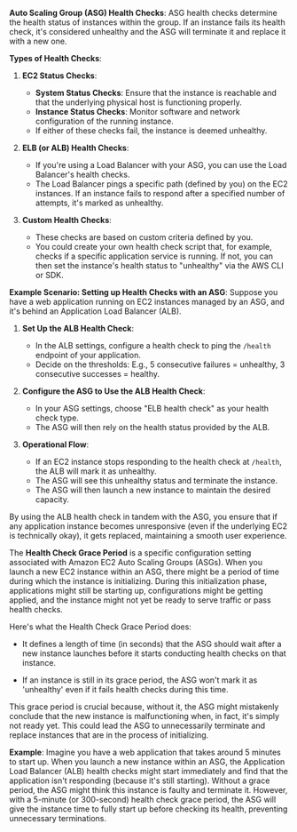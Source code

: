 **Auto Scaling Group (ASG) Health Checks**: ASG health checks determine the health status of instances within the group. If an instance fails its health check, it's considered unhealthy and the ASG will terminate it and replace it with a new one.

**Types of Health Checks**:

1. **EC2 Status Checks**:
    
    - **System Status Checks**: Ensure that the instance is reachable and that the underlying physical host is functioning properly.
    - **Instance Status Checks**: Monitor software and network configuration of the running instance.
    - If either of these checks fail, the instance is deemed unhealthy.
2. **ELB (or ALB) Health Checks**:
    
    - If you're using a Load Balancer with your ASG, you can use the Load Balancer's health checks.
    - The Load Balancer pings a specific path (defined by you) on the EC2 instances. If an instance fails to respond after a specified number of attempts, it's marked as unhealthy.
3. **Custom Health Checks**:
    
    - These checks are based on custom criteria defined by you.
    - You could create your own health check script that, for example, checks if a specific application service is running. If not, you can then set the instance's health status to "unhealthy" via the AWS CLI or SDK.

**Example Scenario: Setting up Health Checks with an ASG**: Suppose you have a web application running on EC2 instances managed by an ASG, and it's behind an Application Load Balancer (ALB).

1. **Set Up the ALB Health Check**:
    
    - In the ALB settings, configure a health check to ping the `/health` endpoint of your application.
    - Decide on the thresholds: E.g., 5 consecutive failures = unhealthy, 3 consecutive successes = healthy.
2. **Configure the ASG to Use the ALB Health Check**:
    
    - In your ASG settings, choose "ELB health check" as your health check type.
    - The ASG will then rely on the health status provided by the ALB.
3. **Operational Flow**:
    
    - If an EC2 instance stops responding to the health check at `/health`, the ALB will mark it as unhealthy.
    - The ASG will see this unhealthy status and terminate the instance.
    - The ASG will then launch a new instance to maintain the desired capacity.

By using the ALB health check in tandem with the ASG, you ensure that if any application instance becomes unresponsive (even if the underlying EC2 is technically okay), it gets replaced, maintaining a smooth user experience.

The **Health Check Grace Period** is a specific configuration setting associated with Amazon EC2 Auto Scaling Groups (ASGs). When you launch a new EC2 instance within an ASG, there might be a period of time during which the instance is initializing. During this initialization phase, applications might still be starting up, configurations might be getting applied, and the instance might not yet be ready to serve traffic or pass health checks.

Here's what the Health Check Grace Period does:

- It defines a length of time (in seconds) that the ASG should wait after a new instance launches before it starts conducting health checks on that instance.
    
- If an instance is still in its grace period, the ASG won't mark it as 'unhealthy' even if it fails health checks during this time.
    

This grace period is crucial because, without it, the ASG might mistakenly conclude that the new instance is malfunctioning when, in fact, it's simply not ready yet. This could lead the ASG to unnecessarily terminate and replace instances that are in the process of initializing.

**Example**: Imagine you have a web application that takes around 5 minutes to start up. When you launch a new instance within an ASG, the Application Load Balancer (ALB) health checks might start immediately and find that the application isn't responding (because it's still starting). Without a grace period, the ASG might think this instance is faulty and terminate it. However, with a 5-minute (or 300-second) health check grace period, the ASG will give the instance time to fully start up before checking its health, preventing unnecessary terminations.